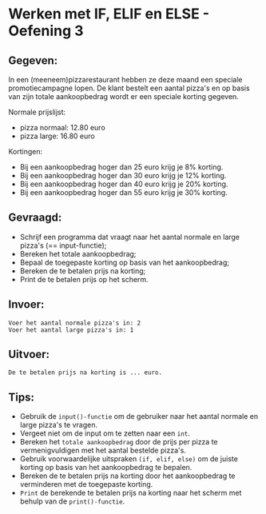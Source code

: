 # Werken met IF, ELIF en ELSE - Oefening 3

## Gegeven: 

In een (meeneem)pizzarestaurant hebben ze deze maand een speciale promotiecampagne lopen. De klant bestelt een aantal pizza's en op basis van zijn totale aankoopbedrag wordt er een speciale korting gegeven.

Normale prijslijst:

* pizza normaal: 12.80 euro
* pizza large: 16.80 euro

Kortingen:

* Bij een aankoopbedrag hoger dan 25 euro krijg je 8% korting.
* Bij een aankoopbedrag hoger dan 30 euro krijg je 12% korting.
* Bij een aankoopbedrag hoger dan 40 euro krijg je 20% korting.
* Bij een aankoopbedrag hoger dan 55 euro krijg je 30% korting.


## Gevraagd: 
* Schrijf een programma dat vraagt naar het aantal normale en large pizza's (== input-functie);
* Bereken het totale aankoopbedrag;
* Bepaal de toegepaste korting op basis van het aankoopbedrag;
* Bereken de te betalen prijs na korting;
* Print de te betalen prijs op het scherm.

## Invoer: 
```
Voer het aantal normale pizza's in: 2
Voer het aantal large pizza's in: 1
```

## Uitvoer: 
```
De te betalen prijs na korting is ... euro.

```

## Tips: 
* Gebruik de `input()-functie` om de gebruiker naar het aantal normale en large pizza's te vragen. 
* Vergeet niet om de input om te zetten naar een `int`.
* Bereken het `totale aankoopbedrag` door de prijs per pizza te vermenigvuldigen met het aantal bestelde pizza's.
* Gebruik voorwaardelijke uitspraken `(if, elif, else)` om de juiste korting op basis van het aankoopbedrag te bepalen.
* Bereken de te betalen prijs na korting door het aankoopbedrag te verminderen met de toegepaste korting.
* `Print` de berekende te betalen prijs na korting naar het scherm met behulp van de `print()-functie`.
